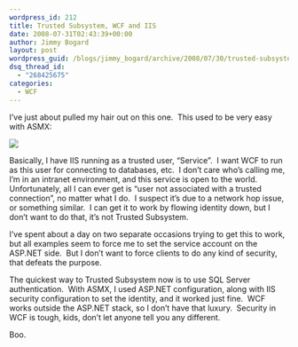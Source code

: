```yaml
---
wordpress_id: 212
title: Trusted Subsystem, WCF and IIS
date: 2008-07-31T02:43:39+00:00
author: Jimmy Bogard
layout: post
wordpress_guid: /blogs/jimmy_bogard/archive/2008/07/30/trusted-subsystem-wcf-and-iis.aspx
dsq_thread_id:
  - "268425675"
categories:
  - WCF
---
```

I&#8217;ve just about pulled my hair out on this one.&nbsp; This used to be very easy with ASMX:

 ![](http://grabbagoftimg.s3.amazonaws.com/trusted_subsystem.PNG)

Basically, I have IIS running as a trusted user, &#8220;Service&#8221;.&nbsp; I want WCF to run as this user for connecting to databases, etc.&nbsp; I don&#8217;t care who&#8217;s calling me, I&#8217;m in an intranet environment, and this service is open to the world.&nbsp; Unfortunately, all I can ever get is &#8220;user not associated with a trusted connection&#8221;, no matter what I do.&nbsp; I suspect it&#8217;s due to a network hop issue, or something similar.&nbsp; I can get it to work by flowing identity down, but I don&#8217;t want to do that, it&#8217;s not Trusted Subsystem.

I&#8217;ve spent about a day on two separate occasions trying to get this to work, but all examples seem to force me to set the service account on the ASP.NET side.&nbsp; But I don&#8217;t want to force clients to do any kind of security, that defeats the purpose.

The quickest way to Trusted Subsystem now is to use SQL Server authentication.&nbsp; With ASMX, I used ASP.NET configuration, along with IIS security configuration to set the identity, and it worked just fine.&nbsp; WCF works outside the ASP.NET stack, so I don&#8217;t have that luxury.&nbsp; Security in WCF is tough, kids, don&#8217;t let anyone tell you any different.

Boo.
